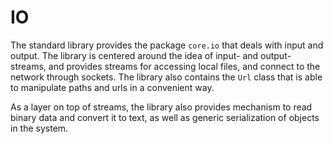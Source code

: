 IO
==

The standard library provides the package `core.io` that deals with input and output. The library is
centered around the idea of input- and output- streams, and provides streams for accessing local
files, and connect to the network through sockets. The library also contains the `Url` class that is
able to manipulate paths and urls in a convenient way.

As a layer on top of streams, the library also provides mechanism to read binary data and convert it
to text, as well as generic serialization of objects in the system.

